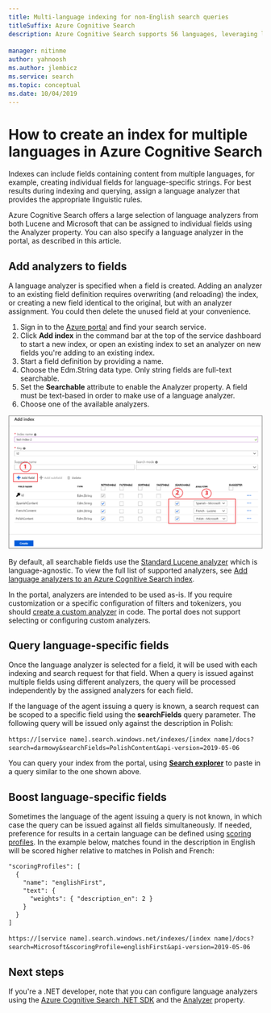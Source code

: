 ```yaml
---
title: Multi-language indexing for non-English search queries
titleSuffix: Azure Cognitive Search
description: Azure Cognitive Search supports 56 languages, leveraging language analyzers from Lucene and Natural Language Processing technology from Microsoft.

manager: nitinme
author: yahnoosh
ms.author: jlembicz
ms.service: search
ms.topic: conceptual
ms.date: 10/04/2019
---
```


# How to create an index for multiple languages in Azure Cognitive Search

Indexes can include fields containing content from multiple languages, for example, creating individual fields for language-specific strings. For best results during indexing and querying, assign a language analyzer that provides the appropriate linguistic rules. 

Azure Cognitive Search offers a large selection of language analyzers from both Lucene and Microsoft that can be assigned to individual fields using the Analyzer property. You can also specify a language analyzer in the portal, as described in this article.

## Add analyzers to fields

A language analyzer is specified when a field is created. Adding an analyzer to an existing field definition requires overwriting (and reloading) the index, or creating a new field identical to the original, but with an analyzer assignment. You could then delete the unused field at your convenience.

1. Sign in to the [Azure portal](https://portal.azure.com) and find your search service.
1. Click **Add index** in the command bar at the top of the service dashboard to start a new index, or open an existing index to set an analyzer on new fields you're adding to an existing index.
1. Start a field definition by providing a name.
1. Choose the Edm.String data type. Only string fields are full-text searchable.
1. Set the **Searchable** attribute to enable the Analyzer property. A field must be text-based in order to make use of a language analyzer.
1. Choose one of the available analyzers. 

![Assign language analyzers during field definition](media/search-language-support/select-analyzer.png "Assign language analyzers during field definition")

By default, all searchable fields use the [Standard Lucene analyzer](https://lucene.apache.org/core/6_6_1/core/org/apache/lucene/analysis/standard/StandardAnalyzer.html) which is language-agnostic. To view the full list of supported analyzers, see [Add language analyzers to an Azure Cognitive Search index](index-add-language-analyzers.md).

In the portal, analyzers are intended to be used as-is. If you require customization or a specific configuration of filters and tokenizers, you should [create a custom analyzer](index-add-custom-analyzers.md) in code. The portal does not support selecting or configuring custom analyzers.

## Query language-specific fields

Once the language analyzer is selected for a field, it will be used with each indexing and search request for that field. When a query is issued against multiple fields using different analyzers, the query will be processed independently by the assigned analyzers for each field.

If the language of the agent issuing a query is known, a search request can be scoped to a specific field using the **searchFields** query parameter. The following query will be issued only against the description in Polish:

`https://[service name].search.windows.net/indexes/[index name]/docs?search=darmowy&searchFields=PolishContent&api-version=2019-05-06`

You can query your index from the portal, using [**Search explorer**](search-explorer.md) to paste in a query similar to the one shown above.

## Boost language-specific fields

Sometimes the language of the agent issuing a query is not known, in which case the query can be issued against all fields simultaneously. If needed, preference for results in a certain language can be defined using [scoring profiles](index-add-scoring-profiles.md). In the example below, matches found in the description in English will be scored higher relative to matches in Polish and French:

    "scoringProfiles": [
      {
        "name": "englishFirst",
        "text": {
          "weights": { "description_en": 2 }
        }
      }
    ]

`https://[service name].search.windows.net/indexes/[index name]/docs?search=Microsoft&scoringProfile=englishFirst&api-version=2019-05-06`

## Next steps

If you're a .NET developer, note that you can configure language analyzers using the [Azure Cognitive Search .NET SDK](https://www.nuget.org/packages/Microsoft.Azure.Search) and the [Analyzer](https://docs.microsoft.com/dotnet/api/microsoft.azure.search.models.analyzer?view=azure-dotnet) property. 